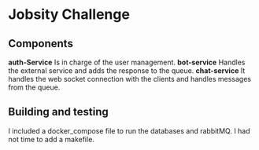 # Jobsity Challenge

## Components

**auth-Service** Is in charge of the user management.
**bot-service** Handles the external service and adds the response to the queue.
**chat-service** It handles the web socket connection with the clients and handles messages from the queue.

## Building and testing

I included a docker_compose file to run the databases and rabbitMQ.
I had not time to add a makefile.

